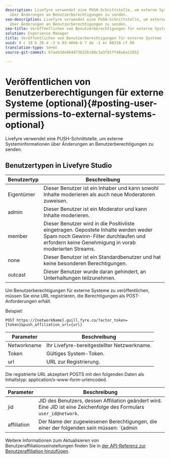 ```yaml
---
description: Livefyre verwendet eine PUSH-Schnittstelle, um externe Systeminformationen
  über Änderungen an Benutzerberechtigungen zu senden.
seo-description: Livefyre verwendet eine PUSH-Schnittstelle, um externe Systeminformationen
  über Änderungen an Benutzerberechtigungen zu senden.
seo-title: Veröffentlichen von Benutzerberechtigungen für externe Systeme (optional)
solution: Experience Manager
title: Veröffentlichen von Benutzerberechtigungen für externe Systeme (optional)
uuid: 9 c 18 b 20 d -3 b 93-4666-b 7 de -1 ec 60318 cf 88
translation-type: tm+mt
source-git-commit: 67aeb3de964473b326c88c3a3f81ff48a6a12652

---
```



# Veröffentlichen von Benutzerberechtigungen für externe Systeme (optional){#posting-user-permissions-to-external-systems-optional}

Livefyre verwendet eine PUSH-Schnittstelle, um externe Systeminformationen über Änderungen an Benutzerberechtigungen zu senden.

## Benutzertypen in Livefyre Studio

| Benutzertyp | Beschreibung |
|--- |--- |
| Eigentümer | Dieser Benutzer ist ein Inhaber und kann sowohl Inhalte moderieren als auch neue Moderatoren zuweisen. |
| admin | Dieser Benutzer ist ein Moderator und kann Inhalte moderieren. |
| member | Dieser Benutzer wird in die Positivliste eingetragen. Gepostete Inhalte werden weder Spam noch Gewinn-Filter durchlaufen und erfordern keine Genehmigung in vorab moderierten Streams. |
| none | Dieser Benutzer ist ein Standardbenutzer und hat keine besonderen Berechtigungen. |
| outcast | Dieser Benutzer wurde daran gehindert, an Unterhaltungen teilzunehmen. |

Um Benutzerberechtigungen für externe Systeme zu veröffentlichen, müssen Sie eine URL registrieren, die Berechtigungen als POST-Anforderungen erhält.

Beispiel:

```
POST https://{networkName}.quill.fyre.co/?actor_token={token}&push_affiliation_url={url}
```

| Parameter | Beschreibung |
|--- |--- |
| Networkname | Ihr Livefyre-bereitgestellter Netzwerkname. |
| Token | Gültiges System-Token. |
| url | URL zur Registrierung. |

Die registrierte URL akzeptiert POSTS mit den folgenden Daten als Inhaltstyp: application/x-www-form-urlencoded.

| Parameter | Beschreibung |
|--- |--- |
| jid | JID des Benutzers, dessen Affiliation geändert wird. Eine JID ist eine Zeichenfolge des Formulars `user_id@network`. |
| affiliation | Der Name der zugewiesenen Berechtigungen, die einer der folgenden sein müssen: `{admin | member | none | outcast | owner}` |

Weitere Informationen zum Aktualisieren von Benutzeraffiliationseinstellungen finden Sie in [der API-Referenz zur Benutzeraffiliation hinzufügen](https://api.livefyre.com/docs/apis/by-category/user-management#operation=urn:livefyre:apis:quill:operations:api:v3.0:affiliation:add:method=post).
